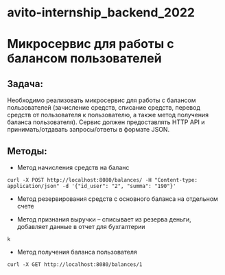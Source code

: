 # avito-internship_backend_2022
 
# Микросервис для работы с балансом пользователей

## Задача:

Необходимо реализовать микросервис для работы с балансом пользователей (зачисление средств, списание средств, перевод средств от пользователя к пользователю, а также метод получения баланса пользователя). Сервис должен предоставлять HTTP API и принимать/отдавать запросы/ответы в формате JSON.

## Методы:

- Метод начисления средств на баланс

`curl -X POST http://localhost:8080/balances/ -H "Content-type: application/json" -d '{"id_user": "2", "summa": "190"}'`

- Метод резервирования средств с основного баланса на отдельном счете



- Метод признания выручки – списывает из резерва деньги, добавляет данные в отчет для бухгалтерии

`k `

- Метод получения баланса пользователя

`curl -X GET http://localhost:8080/balances/1`